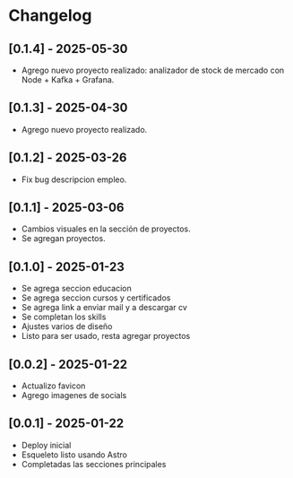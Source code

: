 # Changelog

## [0.1.4] - 2025-05-30
- Agrego nuevo proyecto realizado: analizador de stock de mercado con Node + Kafka + Grafana.

## [0.1.3] - 2025-04-30
- Agrego nuevo proyecto realizado.

## [0.1.2] - 2025-03-26
- Fix bug descripcion empleo.

## [0.1.1] - 2025-03-06
- Cambios visuales en la sección de proyectos.
- Se agregan proyectos.

## [0.1.0] - 2025-01-23
- Se agrega seccion educacion
- Se agrega seccion cursos y certificados
- Se agrega link a enviar mail y a descargar cv
- Se completan los skills
- Ajustes varios de diseño
- Listo para ser usado, resta agregar proyectos

## [0.0.2] - 2025-01-22
- Actualizo favicon
- Agrego imagenes de socials

## [0.0.1] - 2025-01-22
- Deploy inicial
- Esqueleto listo usando Astro
- Completadas las secciones principales